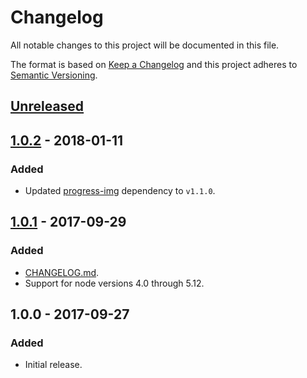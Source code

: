 # Changelog
All notable changes to this project will be documented in this file.

The format is based on [Keep a Changelog](http://keepachangelog.com/en/1.0.0/) and this project adheres to [Semantic Versioning](http://semver.org/spec/v2.0.0.html).

## [Unreleased]


## [1.0.2] - 2018-01-11
### Added
- Updated [progress-img](https://npmjs.com/package/progress-img) dependency to `v1.1.0`.


## [1.0.1] - 2017-09-29
### Added
- [CHANGELOG.md](CHANGELOG.md).
- Support for node versions 4.0 through 5.12.


## 1.0.0 - 2017-09-27
### Added
- Initial release.

[Unreleased]: https://github.com/kodie/npm-gif/compare/v1.0.0...HEAD
[1.0.2]: https://github.com/kodie/npm-gif/compare/v1.0.1...v1.0.2
[1.0.1]: https://github.com/kodie/npm-gif/compare/v1.0.0...v1.0.1
